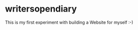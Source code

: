 # writersopendiary
This is my first experiment with building a Website for myself :-)
<Under construction >
